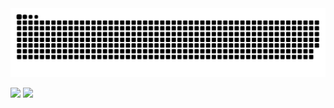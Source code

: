 <div align="center">
  <a href="https://1999azzar.github.io/1999AZZAR/">
  <img  src="https://github.com/1999AZZAR/1999AZZAR/blob/main/resources/img/grid-snake.svg"
       alt="snake" /></a>
</div>

<p float="left">
  <img src="https://github-readme-stats.vercel.app/api?username=CrazyDiamond24&theme=dracula&show_icons=true&rank_icon=github&hide=prs,issues" width="420"/>
  <img src="https://i.ibb.co/S3Y9Hmc/Untitled-design-1.png"width="400"  /> 
</p>


<!--


- 🔭 I’m currently working on ...
- 🌱 I’m currently learning ...
- 👯 I’m looking to collaborate on ...
- 🤔 I’m looking for help with ...
- 💬 Ask me about ...
- 📫 How to reach me: ...
- 😄 Pronouns: ...
- ⚡ Fun fact: ...
-->
